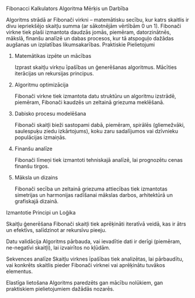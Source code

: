 Fibonacci Kalkulators
Algoritma Mērķis un Darbība

Algoritms strādā ar Fibonači virkni – matemātisku secību, kur katrs skaitlis ir divu iepriekšējo skaitļu summa (ar sākotnējām vērtībām 0 un 1). Fibonači virkne tiek plaši izmantota daudzās jomās, piemēram, datorzinātnēs, mākslā, finanšu analīzē un dabas procesos, kur tā atspoguļo dažādas augšanas un izplatības likumsakarības.
Praktiskie Pielietojumi
1. Matemātikas izpēte un mācības

    Izprast skaitļu virkņu īpašības un ģenerēšanas algoritmus.
    Mācīties iterācijas un rekursijas principus.

2. Algoritmu optimizācija

    Fibonači virkne tiek izmantota datu struktūru un algoritmu izstrādē, piemēram, Fibonači kaudzēs un zeltainā griezuma meklēšanā.

3. Dabisko procesu modelēšana

    Fibonači skaitļi bieži sastopami dabā, piemēram, spirālēs (gliemežvāki, saulespuķu ziedu izkārtojums), koku zaru sadalījumos vai dzīvnieku populācijas izmaiņās.

4. Finanšu analīze

    Fibonači līmeņi tiek izmantoti tehniskajā analīzē, lai prognozētu cenas finanšu tirgos.

5. Māksla un dizains

    Fibonači secība un zeltainā griezuma attiecības tiek izmantotas simetrijas un harmonijas radīšanai mākslas darbos, arhitektūrā un grafiskajā dizainā.

Izmantotie Principi un Loģika

  Skaitļu ģenerēšana
    Fibonači skaitļi tiek aprēķināti iteratīvā veidā, kas ir ātrs un efektīvs, salīdzinot ar rekursīvu pieeju.

  Datu validācija
    Algoritms pārbauda, vai ievadītie dati ir derīgi (piemēram, ne-negatīvi skaitļi), lai izvairītos no kļūdām.

  Sekvences analīze
    Skaitļu virknes īpašības tiek analizētas, lai pārbaudītu, vai konkrēts skaitlis pieder Fibonači virknei vai aprēķinātu tuvākos elementus.

  Elastīga lietošana
    Algoritms paredzēts gan mācību nolūkiem, gan praktiskiem pielietojumiem dažādās nozarēs.
